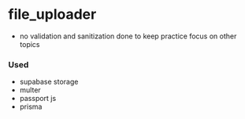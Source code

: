 # file_uploader

- no validation and sanitization done to keep practice focus on other topics

### Used

- supabase storage
- multer
- passport js
- prisma
